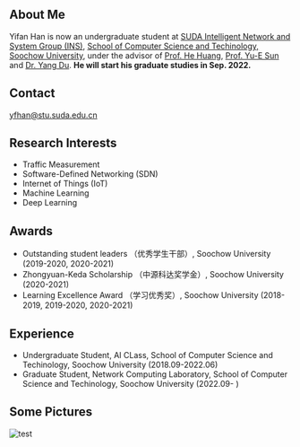 ## About Me

Yifan Han is now an undergraduate student at [SUDA Intelligent Network and System Group (INS)](http://home.ustc.edu.cn/~huang83/), [School of Computer Science and Techinology, Soochow University](http://scst.suda.edu.cn/main.htm), under the advisor of [Prof. He Huang](http://web.suda.edu.cn/huangh/), [Prof. Yu-E Sun](http://web.suda.edu.cn/sunye12/) and [Dr. Yang Du](http://web.suda.edu.cn/dy/). **He will start his graduate studies in Sep. 2022.** 

## Contact

yfhan@stu.suda.edu.cn

## Research Interests

- Traffic Measurement
- Software-Defined Networking (SDN)
- Internet of Things (IoT)
- Machine Learning
- Deep Learning

## Awards

- Outstanding student leaders （优秀学生干部）, Soochow University (2019-2020, 2020-2021)
- Zhongyuan-Keda Scholarship （中源科达奖学金）, Soochow University (2020-2021)
- Learning Excellence Award （学习优秀奖）, Soochow University (2018-2019, 2019-2020, 2020-2021)

## Experience

- Undergraduate Student, AI CLass, School of Computer Science and Techinology, Soochow University (2018.09-2022.06)
- Graduate Student, Network Computing Laboratory, School of Computer Science and Techinology, Soochow University (2022.09- )

## Some Pictures
![test](https://github.com/hanyifansuda/hanyifansuda.github.io/raw/main/pictures/test.png) 
